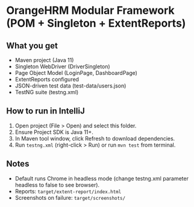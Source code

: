 # OrangeHRM Modular Framework (POM + Singleton + ExtentReports)

## What you get
- Maven project (Java 11)
- Singleton WebDriver (DriverSingleton)
- Page Object Model (LoginPage, DashboardPage)
- ExtentReports configured
- JSON-driven test data (test-data/users.json)
- TestNG suite (testng.xml)

## How to run in IntelliJ
1. Open project (File > Open) and select this folder.
2. Ensure Project SDK is Java 11+.
3. In Maven tool window, click Refresh to download dependencies.
4. Run `testng.xml` (right-click > Run) or run `mvn test` from terminal.

## Notes
- Default runs Chrome in headless mode (change testng.xml parameter headless to false to see browser).
- Reports: `target/extent-report/index.html`
- Screenshots on failure: `target/screenshots/`
